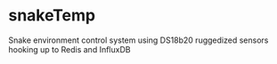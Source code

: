 # snakeTemp
Snake environment control system using DS18b20 ruggedized sensors hooking up to Redis and InfluxDB
